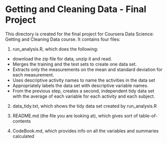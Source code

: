 # Getting and Cleaning Data - Final Project
This directory is created for the final project for Coursera Data Science: Getting and Cleaning Data course.
It contains four files:

1. run_analysis.R, which does the following:

* download the zip file for data, unzip it and read. 
* Merges the training and the test sets to create one data set.
* Extracts only the measurements on the mean and standard deviation for each measurement.
* Uses descriptive activity names to name the activities in the data set
* Appropriately labels the data set with descriptive variable names.
* From the previous step, creates a second, independent tidy data set with the average of each variable for each activity and each subject.

2. data_tidy.txt, which shows the tidy data set created by run_analysis.R

3. README.md (the file you are looking at), which gives sort of table-of-contents

4. CodeBook.md, which provides info on all the variables and summaries calculated